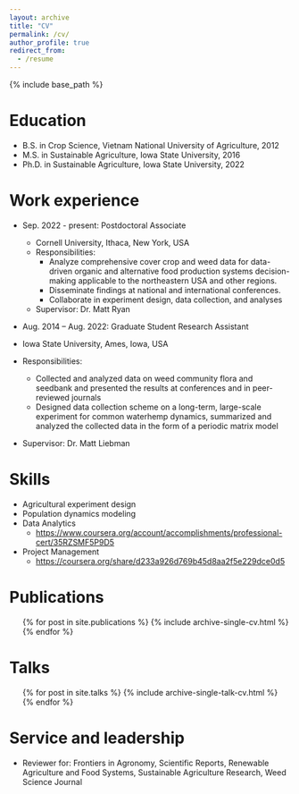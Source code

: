 ```yaml
---
layout: archive
title: "CV"
permalink: /cv/
author_profile: true
redirect_from:
  - /resume
---
```


{% include base_path %}

Education
======
* B.S. in Crop Science, Vietnam National University of Agriculture, 2012
* M.S. in Sustainable Agriculture, Iowa State University, 2016
* Ph.D. in Sustainable Agriculture, Iowa State University, 2022

Work experience
======
* Sep. 2022 - present: Postdoctoral Associate
  * Cornell University, Ithaca, New York, USA
  * Responsibilities: 
    *	Analyze comprehensive cover crop and weed data for data-driven organic and alternative food production systems decision-making applicable to the northeastern USA and other regions.
  	* Disseminate findings at national and international conferences.
    * Collaborate in experiment design, data collection, and analyses
  * Supervisor: Dr. Matt Ryan

*	Aug. 2014 – Aug. 2022: Graduate Student Research Assistant	
  *	Iowa State University, Ames, Iowa, USA
  *	Responsibilities:
    *	Collected and analyzed data on weed community flora and seedbank and presented the results at conferences and in peer-reviewed journals
    * Designed data collection scheme on a long-term, large-scale experiment for common waterhemp dynamics, summarized and analyzed the collected data in the form of a periodic matrix model
  * Supervisor: Dr. Matt Liebman

  
Skills
======
* Agricultural experiment design
* Population dynamics modeling
* Data Analytics
  * <https://www.coursera.org/account/accomplishments/professional-cert/35RZSMF5P9D5>
* Project Management
  * <https://coursera.org/share/d233a926d769b45d8aa2f5e229dce0d5>


Publications
======
  <ul>{% for post in site.publications %}
    {% include archive-single-cv.html %}
  {% endfor %}</ul>
  
Talks
======
  <ul>{% for post in site.talks %}
    {% include archive-single-talk-cv.html %}
  {% endfor %}</ul>
  
  
Service and leadership
======
* Reviewer for: Frontiers in Agronomy, Scientific Reports, Renewable Agriculture and Food Systems, Sustainable Agriculture Research, Weed Science Journal

  
